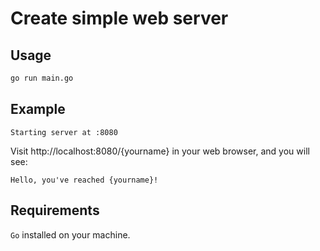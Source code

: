 # Create simple web server

## Usage

```bash
go run main.go
```
## Example

```
Starting server at :8080
```

Visit http://localhost:8080/{yourname} in your web browser, and you will see:

```text
Hello, you've reached {yourname}!
```
## Requirements
`Go` installed on your machine.
